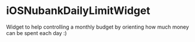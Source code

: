 # iOSNubankDailyLimitWidget
Widget to help controlling a monthly budget by orienting how much money can be spent each day :)
